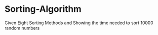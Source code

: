 # Sorting-Algorithm
Given Eight Sorting Methods and Showing the time needed to sort 10000 random numbers
